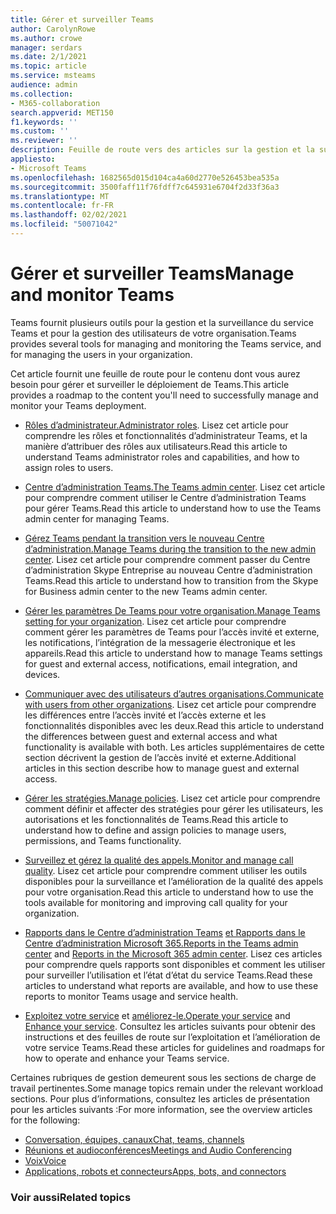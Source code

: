 ```yaml
---
title: Gérer et surveiller Teams
author: CarolynRowe
ms.author: crowe
manager: serdars
ms.date: 2/1/2021
ms.topic: article
ms.service: msteams
audience: admin
ms.collection:
- M365-collaboration
search.appverid: MET150
f1.keywords: ''
ms.custom: ''
ms.reviewer: ''
description: Feuille de route vers des articles sur la gestion et la surveillance de Teams.
appliesto:
- Microsoft Teams
ms.openlocfilehash: 1682565d015d104ca4a60d2770e526453bea535a
ms.sourcegitcommit: 3500faff11f76fdff7c645931e6704f2d33f36a3
ms.translationtype: MT
ms.contentlocale: fr-FR
ms.lasthandoff: 02/02/2021
ms.locfileid: "50071042"
---
```

# <a name="manage-and-monitor-teams"></a><span data-ttu-id="52072-103">Gérer et surveiller Teams</span><span class="sxs-lookup"><span data-stu-id="52072-103">Manage and monitor Teams</span></span>

<span data-ttu-id="52072-104">Teams fournit plusieurs outils pour la gestion et la surveillance du service Teams et pour la gestion des utilisateurs de votre organisation.</span><span class="sxs-lookup"><span data-stu-id="52072-104">Teams provides several tools for managing and monitoring the Teams service, and for managing the users in your organization.</span></span>

<span data-ttu-id="52072-105">Cet article fournit une feuille de route pour le contenu dont vous aurez besoin pour gérer et surveiller le déploiement de Teams.</span><span class="sxs-lookup"><span data-stu-id="52072-105">This article provides a roadmap to the content you'll need to successfully manage and monitor your Teams deployment.</span></span>

- <span data-ttu-id="52072-106">[Rôles d’administrateur.](using-admin-roles.md)</span><span class="sxs-lookup"><span data-stu-id="52072-106">[Administrator roles](using-admin-roles.md).</span></span> <span data-ttu-id="52072-107">Lisez cet article pour comprendre les rôles et fonctionnalités d’administrateur Teams, et la manière d’attribuer des rôles aux utilisateurs.</span><span class="sxs-lookup"><span data-stu-id="52072-107">Read this article to understand Teams administrator roles and capabilities, and how to assign roles to users.</span></span>

- <span data-ttu-id="52072-108">[Centre d’administration Teams.](manage-teams-in-modern-portal.md)</span><span class="sxs-lookup"><span data-stu-id="52072-108">[The Teams admin center](manage-teams-in-modern-portal.md).</span></span> <span data-ttu-id="52072-109">Lisez cet article pour comprendre comment utiliser le Centre d’administration Teams pour gérer Teams.</span><span class="sxs-lookup"><span data-stu-id="52072-109">Read this article to understand how to use the Teams admin center for managing Teams.</span></span>  

- <span data-ttu-id="52072-110">[Gérez Teams pendant la transition vers le nouveau Centre d’administration.](manage-teams-skypeforbusiness-admin-center.md)</span><span class="sxs-lookup"><span data-stu-id="52072-110">[Manage Teams during the transition to the new admin center](manage-teams-skypeforbusiness-admin-center.md).</span></span> <span data-ttu-id="52072-111">Lisez cet article pour comprendre comment passer du Centre d’administration Skype Entreprise au nouveau Centre d’administration Teams.</span><span class="sxs-lookup"><span data-stu-id="52072-111">Read this article to understand how to transition from the Skype for Business admin center to the new Teams admin center.</span></span> 

- <span data-ttu-id="52072-112">[Gérer les paramètres De Teams pour votre organisation.](enable-features-office-365.md)</span><span class="sxs-lookup"><span data-stu-id="52072-112">[Manage Teams setting for your organization](enable-features-office-365.md).</span></span> <span data-ttu-id="52072-113">Lisez cet article pour comprendre comment gérer les paramètres de Teams pour l’accès invité et externe, les notifications, l’intégration de la messagerie électronique et les appareils.</span><span class="sxs-lookup"><span data-stu-id="52072-113">Read this article to understand how to manage Teams settings for guest and external access, notifications, email integration, and devices.</span></span>  

- <span data-ttu-id="52072-114">[Communiquer avec des utilisateurs d’autres organisations.](communicate-with-users-from-other-organizations.md)</span><span class="sxs-lookup"><span data-stu-id="52072-114">[Communicate with users from other organizations](communicate-with-users-from-other-organizations.md).</span></span> <span data-ttu-id="52072-115">Lisez cet article pour comprendre les différences entre l’accès invité et l’accès externe et les fonctionnalités disponibles avec les deux.</span><span class="sxs-lookup"><span data-stu-id="52072-115">Read this article to understand the differences between guest and external access and what functionality is available with both.</span></span> <span data-ttu-id="52072-116">Les articles supplémentaires de cette section décrivent la gestion de l’accès invité et externe.</span><span class="sxs-lookup"><span data-stu-id="52072-116">Additional articles in this section describe how to manage guest and external access.</span></span>

- <span data-ttu-id="52072-117">[Gérer les stratégies.](assign-policies.md)</span><span class="sxs-lookup"><span data-stu-id="52072-117">[Manage policies](assign-policies.md).</span></span> <span data-ttu-id="52072-118">Lisez cet article pour comprendre comment définir et affecter des stratégies pour gérer les utilisateurs, les autorisations et les fonctionnalités de Teams.</span><span class="sxs-lookup"><span data-stu-id="52072-118">Read this article to understand how to define and assign policies to manage users, permissions, and Teams functionality.</span></span>

- <span data-ttu-id="52072-119">[Surveillez et gérez la qualité des appels.](monitor-call-quality-qos.md)</span><span class="sxs-lookup"><span data-stu-id="52072-119">[Monitor and manage call quality](monitor-call-quality-qos.md).</span></span> <span data-ttu-id="52072-120">Lisez cet article pour comprendre comment utiliser les outils disponibles pour la surveillance et l’amélioration de la qualité des appels pour votre organisation.</span><span class="sxs-lookup"><span data-stu-id="52072-120">Read this article to understand how to use the tools available for monitoring and improving call quality for your organization.</span></span>

- <span data-ttu-id="52072-121">[Rapports dans le Centre d’administration Teams](teams-analytics-and-reports/teams-reporting-reference.md) [et Rapports dans le Centre d’administration Microsoft 365.](teams-activity-reports.md)</span><span class="sxs-lookup"><span data-stu-id="52072-121">[Reports in the Teams admin center](teams-analytics-and-reports/teams-reporting-reference.md) and [Reports in the Microsoft 365 admin center](teams-activity-reports.md).</span></span> <span data-ttu-id="52072-122">Lisez ces articles pour comprendre quels rapports sont disponibles et comment les utiliser pour surveiller l’utilisation et l’état d’état du service Teams.</span><span class="sxs-lookup"><span data-stu-id="52072-122">Read these articles to understand what reports are available, and how to use these reports to monitor Teams usage and service health.</span></span>

- <span data-ttu-id="52072-123">[Exploitez votre service](teams-analytics-and-reports/teams-reporting-reference.md) et [améliorez-le.](upgrade-enhance-my-service.md)</span><span class="sxs-lookup"><span data-stu-id="52072-123">[Operate your service](teams-analytics-and-reports/teams-reporting-reference.md) and [Enhance your service](upgrade-enhance-my-service.md).</span></span> <span data-ttu-id="52072-124">Consultez les articles suivants pour obtenir des instructions et des feuilles de route sur l’exploitation et l’amélioration de votre service Teams.</span><span class="sxs-lookup"><span data-stu-id="52072-124">Read these articles for guidelines and roadmaps for how to operate and enhance your Teams service.</span></span>

<span data-ttu-id="52072-125">Certaines rubriques de gestion demeurent sous les sections de charge de travail pertinentes.</span><span class="sxs-lookup"><span data-stu-id="52072-125">Some manage topics remain under the relevant workload sections.</span></span> <span data-ttu-id="52072-126">Pour plus d’informations, consultez les articles de présentation pour les articles suivants :</span><span class="sxs-lookup"><span data-stu-id="52072-126">For more information, see the overview articles for the following:</span></span>

- [<span data-ttu-id="52072-127">Conversation, équipes, canaux</span><span class="sxs-lookup"><span data-stu-id="52072-127">Chat, teams, channels</span></span>](deploy-chat-teams-channels-microsoft-teams-landing-page.md)
- [<span data-ttu-id="52072-128">Réunions et audioconférences</span><span class="sxs-lookup"><span data-stu-id="52072-128">Meetings and Audio Conferencing</span></span>](deploy-meetings-microsoft-teams-landing-page.md)
- [<span data-ttu-id="52072-129">Voix</span><span class="sxs-lookup"><span data-stu-id="52072-129">Voice</span></span>](cloud-voice-landing-page.md)
- [<span data-ttu-id="52072-130">Applications, robots et connecteurs</span><span class="sxs-lookup"><span data-stu-id="52072-130">Apps, bots, and connectors</span></span>](deploy-apps-microsoft-teams-landing-page.md)


### <a name="related-topics"></a><span data-ttu-id="52072-131">Voir aussi</span><span class="sxs-lookup"><span data-stu-id="52072-131">Related topics</span></span>


